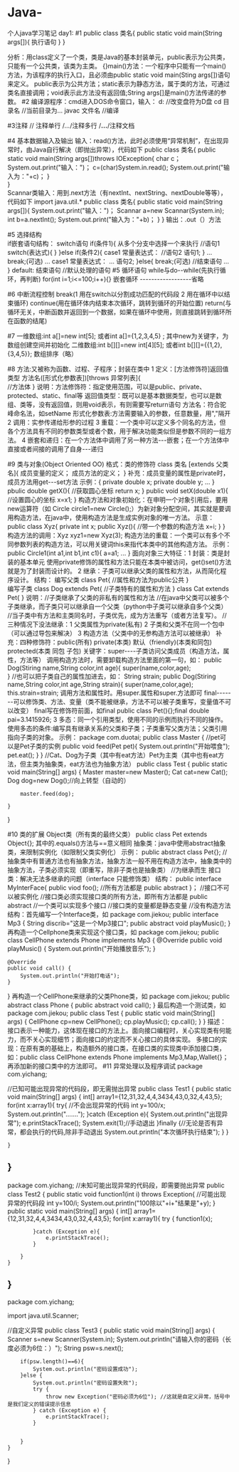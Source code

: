 # Java-
个人java学习笔记
day1:
#1
public class 类名{
public static void main(String args[]){
  执行语句
  }
}

分析：用class定义了一个类，类是Java的基本封装单元，public表示为公共类，只能有一个公共类，该类为主类。
{}main()方法：一个程序中只能有一个main()方法，为该程序的执行入口，且必须由public static void main(Sting args[])语句来定义。
public表示为公共方法；static表示为静态方法，属于类的方法，可通过类名直接调用；void表示此方法没有返回值;String args[]是main()方法传递的参数。
#2 
编译源程序：cmd进入DOS命令窗口，输入：
d:                          //改变盘符为D盘
cd 目录名                   //当前目录为...
javac 文件名                //编译

#3注释
// 注释单行  /*...*/注释多行 /**...**/注释文档

#4
基本数据输入及输出
输入：read()方法，此时必须使用“异常机制”，在出现异常时，由Java自行解决（即抛出异常），代码如下
public class 类名{
public static void main(String args[])throws IOException{
  char c；
  System.out.print("输入：")；
  c=(char)System.in.read();
  System.out.print("输入为："+c)；
  }  
}  
  Scannar类输入：用到.next方法（有nextInt、nextString、nextDouble等等），代码如下
 import java.util.*
 public class 类名{
 public static void main(String args[]){
    System.out.print("输入：")；
    Scannar a=new Scannar(System.in);
    int b=a.nextInt();
    System.out.print("输入为："+b)；
  }
}
输出：.out（）方法

#5
选择结构                          
if嵌套语句结构：                     switch语句
if(条件1){                          从多个分支中选择一个来执行
  //语句1                           switch(表达式){                                              }
}else if(条件2){                        case1 常量表达式：
  //语句2                               语句1;
} ...                                   break;(可选)
  ...                                   case1 常量表达式：
  ...                                   语句2;
 }else{                                 break;(可选)
  //结束语句                             ...
 }                                      default:
                                        结束语句     //默认处理的语句
 #5
 循环语句
 while与do--while(先执行循环，再判断)  for(int i=1;i<=100;i++){}  嵌套循环 ------------------省略
 
 #6
 中断流程控制
 break(1 用在switch以分割成功匹配的代码段  2 用在循环中以结束循环)
 continue(用在循环体内结束本次循环，跳转到循环的开始位置)
 return(与循环无关，中断函数并返回到一个数据，如果在循环中使用，则直接跳转到循环所在函数的结尾)
 
 #7
 一维数组:int a[]=new int[5]; 或者int a[]={1,2,3,4,5} ;    其中new为关键字，为数组创建空间并初始化
 二维数组:int b[][]=new int[4][5]; 或者int b[][]={{1,2},{3,4,5}};
 数组排序（略） 
 
 #8
 方法:又被称为函数、过程、子程序；封装在类中
 1 定义：[方法修饰符]返回值类型 方法名([形式化参数表])[throws 异常列表]{           
               //方法体
 }
 说明：方法修饰符：指定使用范围，可以是public、private、protected、static、final等
      返回值类型：既可以是基本数据类型，也可以是数组、类等，没有返回值，则用void表示，有则需要写return语句
      方法名：符合驼峰命名法，如setName
      形式化参数表:方法需要输入的参数，任意数量，用","隔开 
 2 调用：实参传递给形参的过程
 3 重载：一个类中可以定义多个同名的方法，但各个方法具有不同的参数类型或者个数，用于解决功能类似但是参数不同的一组方法。
 4 嵌套和递归：在一个方法体中调用了另一种方法---嵌套；在一个方法体中直接或者间接的调用了自身---递归
 
 #9
 类与对象(Object Oriented OO)
 格式：类的修饰符 class 类名 [extends 父类名]{
      成员变量的定义；
      成员方法的定义；
 } 
 补充：成员变量的属性是private时，成员方法用get---set方法
 示例：{
       private double x;
       private double y;
       ...
       }
       pbulic double getX(){    //获取圆心坐标
              return x;
       }
       public void setX(double x1){   //设置圆心的坐标
              x=x1;
       }
 构造方法和对象初始化：在申明一个对象引用后，要用new运算符（如 Circle circle1=new Circle();）为新对象分配空间，其实就是要调用构造方法，在java中，使用构造方法是生成实例对象的唯一方法。
 示意：public class Xyz{
            private int x;
            public Xyz(){    //带一个参数的构造方法
                  x=i;
            }
 }
 构造方法的调用：Xyz xyz1=new Xyz(3);
 构造方法的重载：一个类可以有多个不同参数列表的构造方法，可以用关键词this来指代本类中的其他构造方法。
 示例：public Circle1(int a1,int b1,int c1){
            a=a1;
            ...
 }
 面向对象三大特征：1 封装：类是封装的基本单元
使用private修饰的属性和方法只能在本类中被访问，get()set()方法就是为了封装而设计的。
    2  继承：子类可以继承父类的属性和方法，从而简化程序设计。
结构：   编写父类
        class Pet{
         //属性和方法为public公共
}       
         编写子类
        class Dog extends Pet{
        //子类特有的属性和方法
}
        class Cat extends Pet{
}
说明：//子类继承了父类的非私有的属性和方法
      //在java中父类可以被多个子类继承，而子类只可以继承自一个父类（python中子类可以继承自多个父类）
      //当子类中有方法和主类同名时，子类优先，成为方法重写（或者方法复写）。
//三种情况下没法继承：1 父类属性为private(私有) 2 子类和父类不在同一个包中（可以通过导包来解决） 3 构造方法（父类中的无参构造方法可以被继承）
补充：四种修饰符：public(所有) private(本类) 默认（friendly)(本类和同包) protected(本类 同包 子包)
关键字：super----子类访问父类成员（构造方法，属性，方法等）
调用构造方法时，需要卸载构造方法里面的第一句，如：
          public Dog(Stiring name,String color,int age){
               super(name,color,age);  
}
//也可以把子类自己的属性加进去，如：
 String strain;
 public Dog(Stiring name,String color,int age,String strain){
               super(name,color,age);
               this.strain=strain;
调用方法和属性时。用super.属性和super.方法即可
       final-------可以修饰类、方法、变量（类不能被继承，方法不可以被子类重写，变量值不可以改变）
final写在修饰符前面，如final public class Pet(){};final double pai=3.1415926;
3  多态：同一个引用类型，使用不同的示例而执行不同的操作。
使用多态的条件:编写具有继承关系的父类和子类；子类重写父类方法；父类引用指向子类的对象。
示例：
package com.duotai;
public class Master {
    //pet可以是Pet子类的实例
    public void feed(Pet pet){
        System.out.println("开始喂食");
        pet.eat();
    }
}
//Cat、Dog为子类（其中有eat方法）Pet为主类（其中也有eat方法，但主类为抽象类，eat方法也为抽象方法）
public class Test {
    public static void main(String[] args) {
        Master master=new Master();
        Cat cat=new Cat();
        Dog dog=new Dog();//向上转型（自动的）

        master.feed(dog);

    }
}


#10 
类的扩展
Object类（所有类的最终父类） public class Pet extends Object{};
其中的.equals()方法与==意义相同
抽象类：java中使用abstract抽象类，来限制实例化（如限制父类实例化）
示例： public abstract class Pet{};
//抽象类中有普通方法也有抽象方法，抽象方法一般不用在构造方法中，抽象类中的抽象方法，子类必须实现（即重写，除非子类也是抽象类）
//为继承而生
接口类：解决无法多继承的问题（interface 只能修饰类）
结构： public interface MyInterFace{
       public viod foo();   //所有方法都是 public abstract
}；
//接口不可以被实例化
//接口类必须实现接口类的所有方法，即所有方法都是 public abstract
//一个类可以实现多个接口
//接口类的变量都是静态变量
//没有构造方法
结构：首先编写一个Interface类，如
package com.jiekou;
public interface Mp3 {
    String discrib="这是一个Mp3接口";
    public abstract void playMusic();
}
再构造一个Cellphone类来实现这个接口类，如
package com.jiekou;
public class CellPhone extends Phone implements Mp3 {
    @Override
    public void playMusic() {
        System.out.println("开始播放音乐");
    }

    @Override
    public void call() {
        System.out.println("开始打电话");
    }
}
再构造一个CellPhone来继承的父类Phone类，如
package com.jiekou;
public  abstract class Phone {
    public abstract void call();
}
最后构造一个测试类，如
package com.jiekou;
public class Test {
    public static void main(String[] args) {
    CellPhone cp=new CellPhone();
    cp.playMusic();
    cp.call();
    }
}
描述：接口表示一种能力，这体现在接口的方法上。面向接口编程时，关心实现类有何能力，而不关心实现细节；面向接口的约定而不关心接口的具体实现。
多接口的实现：在原有类的基础上，构造额外的接口类，在接口类的实现类中添加接口类，如：public class CellPhone extends Phone implements Mp3,Map,Wallet{}；
再添加新的接口类中的方法即可。
#11
异常处理以及程序调试
package com.yichang;

//已知可能出现异常的代码段，即无需抛出异常
public class Test1 {
    public static void main(String[] args) {
        int[] array1={12,31,32,4,4,3434,43,0,32,4,43,5};
        for(int x:array1){
            try{   //不会出现异常的代码
                int y=100/x;
                System.out.println(".......");
            }catch (Exception e){
                System.out.println("出现异常");
                e.printStackTrace();
                System.exit(1);//手动退出
            }finally {//无论是否有异常，都会执行的代码,除非手动退出
                System.out.println("本次循环执行结束");
            }
        }




    }
}
---------------------------------------
package com.yichang;
//未知可能出现异常的代码段，即需要抛出异常
public class Test2 {
    public static void function1(int i) throws Exception{
        //可能出现异常的代码段
        int y=100/i;
        System.out.println("100除以"+i+"结果是"+y);
    }
    public static void main(String[] args) {
        int[] array1={12,31,32,4,4,3434,43,0,32,4,43,5};
        for(int x:array1){
            try {
                function1(x);

            }catch (Exception e){
                e.printStackTrace();
            }

        }
    }
}
-------------------------------
package com.yichang;

import java.util.Scanner;

//自定义异常
public class Test3 {
    public static void main(String[] args)  {
        Scanner s=new Scanner(System.in);
        System.out.println("请输入你的密码（长度必须为6位：）");
        String psw=s.next();

        if(psw.length()==6){
            System.out.println("密码设置成功");
        }else {
            System.out.println("密码设置失败");
            try {
                throw new Exception("密码必须为6位"); //这就是自定义异常，括号中是我们定义的错误提示信息
            } catch (Exception e) {
                e.printStackTrace();
            }


        }
    }
}

